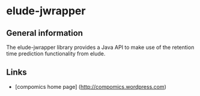elude-jwrapper
================

General information
-------------------
The elude-jwrapper library provides a Java API to make use of the retention time prediction functionality from elude.


Links
-----
* [compomics home page] (http://compomics.wordpress.com)
